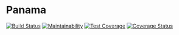 # Panama

[![Build Status](https://travis-ci.org/dhoss/panama.svg?branch=master)](https://travis-ci.org/dhoss/panama)
[![Maintainability](https://api.codeclimate.com/v1/badges/8595d490f033a78a6942/maintainability)](https://codeclimate.com/github/dhoss/panama/maintainability)
[![Test Coverage](https://api.codeclimate.com/v1/badges/8595d490f033a78a6942/test_coverage)](https://codeclimate.com/github/dhoss/panama/test_coverage)
[![Coverage Status](https://coveralls.io/repos/github/dhoss/panama/badge.svg?branch=master)](https://coveralls.io/github/dhoss/panama?branch=master)